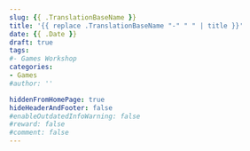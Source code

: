 ```yaml
---
slug: {{ .TranslationBaseName }}
title: '{{ replace .TranslationBaseName "-" " " | title }}'
date: {{ .Date }}
draft: true
tags:
#- Games Workshop
categories:
- Games
#author: ''

hiddenFromHomePage: true
hideHeaderAndFooter: false
#enableOutdatedInfoWarning: false
#reward: false
#comment: false
---
```



